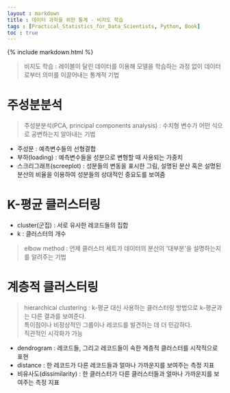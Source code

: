 ```yaml
---
layout : markdown
title : 데이터 과학을 위한 통계 - 비지도 학습
tags : [Practical_Statistics_for_Data_Scientists, Python, Book]
toc : true
---
```

{% include markdown.html %}

> 비지도 학습 : 레이블이 달린 데이터를 이용해 모델을 학습하는 과정 없이 데이터로부터 의미를 이끌어내는 통계적 기법

# 주성분분석

> 주성분분석(PCA, principal components analysis) : 수치형 변수가 어떤 식으로 공변하는지 알아내는 기법

- 주성분 : 예측변수들의 선형결합
- 부하(loading) : 예측변수들을 성분으로 변형할 때 사용되는 가중치
- 스크리그래프(screeplot) : 성분들의 변동을 표시한 그림, 설명된 분산 혹은 설명된 분산의 비율을 이용하여 성분들의 상대적인 중요도를 보여줌

# K-평균 클러스터링

- cluster(군집) : 서로 유사한 레코드들의 집합
- k : 클러스터의 개수

> elbow method : 언제 클러스터 세트가 데이터의 분산의 '대부분'을 설명하는지를 알려주는 기법

# 계층적 클러스터링

> hierarchical clustering : k-평균 대신 사용하는 클러스터링 방법으로 k-평균과는 다른 결과를 보여준다.  
> 특이점이나 비정상적인 그룹이나 레코드를 발견하는 데 더 민감하다.  
> 직관적인 시각화가 가능

- dendrogram : 레코드들, 그리고 레코드들이 속한 계층적 클러스터를 시작적으로 표현
- distance : 한 레코드가 다른 레코드들과 얼마나 가까운지를 보여주는 측정 지표
- 비유사도(dissimilarity) : 한 클러스터가 다른 클러스터들과 얼마나 가까운지를 보여주는 측정 지표
